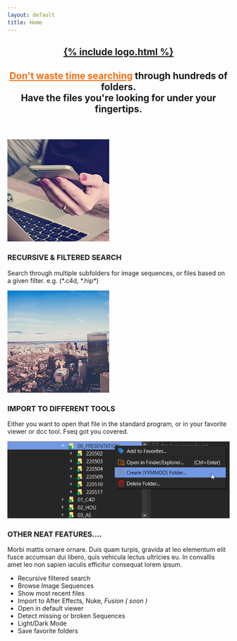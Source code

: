 ```yaml
---
layout: default
title: Home
---
```


<!-- One -->
<section id="one" class="wrapper style2 special">
	<header class="major">
	    <h1><a href="#features">{% include logo.html %}</a></h1>
		<h2><u style="color:#F27011;">Don't waste time searching</u> through hundreds of folders.<br />
		Have the files you're looking for under your fingertips.</h2>
	</header>
	<!-- <ul class="icons major">
		<li><span class="icon fa-camera-retro"><span class="label">Shoot</span></span></li>
		<li><span class="icon fa-refresh"><span class="label">Process</span></span></li>
		<li><span class="icon fa-cloud"><span class="label">Upload</span></span></li>
	</ul> -->
</section>

<!-- Two -->
<section id="features" class="wrapper">
	<div class="inner alt">
		<section class="spotlight">
			<div class="image"><img src="assets/images/pic01.jpg" alt="" /></div>
			<div class="content">
				<h3>RECURSIVE & FILTERED SEARCH</h3>
				<p>Search through multiple subfolders for image sequences, or files based on a given filter. e.g. (*.c4d, *.hip*)</p>
			</div>
		</section>
		<section class="spotlight">
			<div class="image"><img src="assets/images/pic03.jpg" alt="" /></div>
			<div class="content">
				<h3>IMPORT TO DIFFERENT TOOLS</h3>
				<p>Either you want to open that file in the standard program, or in your favorite viewer or dcc tool. Fseq got you covered.</p>
			</div>
		</section>
		<section class="spotlight">
			<div class="image"><img src="assets/images/fseq_dated_folder.png" alt="" /></div>
			<div class="content">
				<h3>OTHER NEAT FEATURES....</h3>
				<p>Morbi mattis ornare ornare. Duis quam turpis, gravida at leo elementum elit fusce accumsan dui libero, quis vehicula lectus ultricies eu. In convallis amet leo non sapien iaculis efficitur consequat lorem ipsum.</p>
			</div>
		</section>
		<section class="special">
			<ul class="icons labeled">
				<li><span class="icon fa-code"><span class="label">Recursive filtered search</span></span></li>
				<li><span class="icon fa-cloud"><span class="label">Browse Image Sequences</span></span></li>
				<li><span class="icon fa-refresh"><span class="label">Show most recent files</span></span></li>
				<li><span class="icon fa-copy"><span class="label">Import to After Effects, Nuke</span><i>, Fusion ( soon )</i></span></li>
				<li><span class="icon fa-eye"><span class="label">Open in default viewer</span></span></li>
				<li><span class="icon fa-desktop"><span class="label">Detect missing or broken Sequences</span></span></li>
				<li><span class="icon fa-toggle-on"><span class="label">Light/Dark Mode</span></span></li>
				<li><span class="icon fa-bookmark"><span class="label">Save favorite folders</span></span></li>
			</ul>
		</section>
	</div>
</section>
